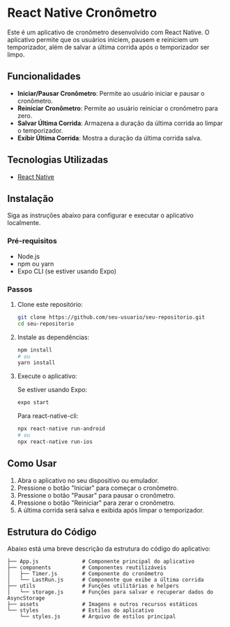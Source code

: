 # React Native Cronômetro

Este é um aplicativo de cronômetro desenvolvido com React Native. O aplicativo permite que os usuários iniciem, pausem e reiniciem um temporizador, além de salvar a última corrida após o temporizador ser limpo.

## Funcionalidades

- **Iniciar/Pausar Cronômetro**: Permite ao usuário iniciar e pausar o cronômetro.
- **Reiniciar Cronômetro**: Permite ao usuário reiniciar o cronômetro para zero.
- **Salvar Última Corrida**: Armazena a duração da última corrida ao limpar o temporizador.
- **Exibir Última Corrida**: Mostra a duração da última corrida salva.

## Tecnologias Utilizadas

- [React Native](https://reactnative.dev/)

## Instalação

Siga as instruções abaixo para configurar e executar o aplicativo localmente.

### Pré-requisitos

- Node.js
- npm ou yarn
- Expo CLI (se estiver usando Expo)

### Passos

1. Clone este repositório:

    ```bash
    git clone https://github.com/seu-usuario/seu-repositorio.git
    cd seu-repositorio
    ```

2. Instale as dependências:

    ```bash
    npm install
    # ou
    yarn install
    ```

3. Execute o aplicativo:

    Se estiver usando Expo:

    ```bash
    expo start
    ```

    Para react-native-cli:

    ```bash
    npx react-native run-android
    # ou
    npx react-native run-ios
    ```

## Como Usar

1. Abra o aplicativo no seu dispositivo ou emulador.
2. Pressione o botão "Iniciar" para começar o cronômetro.
3. Pressione o botão "Pausar" para pausar o cronômetro.
4. Pressione o botão "Reiniciar" para zerar o cronômetro.
5. A última corrida será salva e exibida após limpar o temporizador.

## Estrutura do Código

Abaixo está uma breve descrição da estrutura do código do aplicativo:

```plaintext
├── App.js              # Componente principal do aplicativo
├── components          # Componentes reutilizáveis
│   ├── Timer.js        # Componente do cronômetro
│   └── LastRun.js      # Componente que exibe a última corrida
├── utils               # Funções utilitárias e helpers
│   └── storage.js      # Funções para salvar e recuperar dados do AsyncStorage
├── assets              # Imagens e outros recursos estáticos
└── styles              # Estilos do aplicativo
    └── styles.js       # Arquivo de estilos principal
